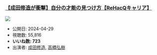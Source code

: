 ### [【成田修造が衝撃】自分の才能の見つけ方【ReHacQキャリア】](https://www.youtube.com/watch?v=1X-t6yhWuMM)
[![](https://img.youtube.com/vi/1X-t6yhWuMM/sddefault.jpg)](https://www.youtube.com/watch?v=1X-t6yhWuMM)
-   公開日: 2024-04-29
-   視聴数: 55,816
-   **いいね数: 723**
-   出演者: [成田修造](/rehacq_fan/people/成田修造 "wikilink"), [高橋弘樹](/rehacq_fan/people/高橋弘樹 "wikilink")

